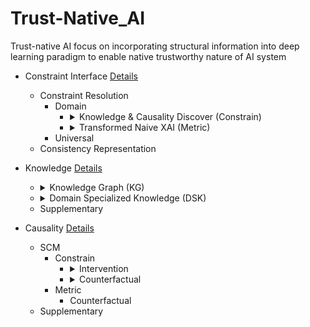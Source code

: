 Trust-Native_AI
===
Trust-native AI focus on incorporating structural information into deep learning paradigm to enable native trustworthy nature of AI system

* Constraint Interface [Details](ConstraintInterface.md "The interface for trust-Native-AI framework to obtain domain-specific or universal trustworthy constraints, providing consistency representation, constraint resolution and other functions")
  * Constraint Resolution
    * Domain
      * <details><summary>Knowledge & Causality Discover (Constrain)</summary>
         - Knowledge form Neural Language<br>
         - Knowledge Graph Discover<br>
         - Causality Discover
        </details>
      * <details><summary>Transformed Naive XAI (Metric)</summary>
         - 
        </details>
    * Universal
  * Consistency Representation

* Knowledge [Details](Knowledge.md "As one of the base solutions of the trust-Native-AI framework, providing solutions for different forms of knowledge as 'Constrain' and 'Metric' in the trustworthy AI process")
  * <details><summary>Knowledge Graph (KG)</summary>
     - Constrain<br>
     - Metric
    </details>
  * <details><summary>Domain Specialized Knowledge (DSK)</summary>
     - Constrain
    </details>
  * Supplementary

* Causality [Details](Causality.md "As one of the base solutions for the trust-Native-AI framework, providing solutions for introducing causal inference methods and structural causation into the deep learning process")
  * SCM
    * Constrain
      * <details><summary>Intervention</summary>
         - Deconfounder<br>
         - Track prediction & Reasoning
        </details>
      * <details><summary>Counterfactual</summary>
         - 
        </details>
    * Metric
      * Counterfactual
  * Supplementary
